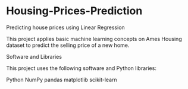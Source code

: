 # Housing-Prices-Prediction
Predicting house prices using Linear Regression

This project applies basic machine learning concepts on Ames Housing dataset to predict the selling price of a new home.

Software and Libraries

This project uses the following software and Python libraries:

Python
NumPy
pandas
matplotlib
scikit-learn
